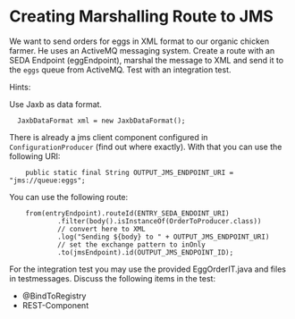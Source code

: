 Creating Marshalling Route to JMS
=================================

We want to send orders for eggs in XML format to our organic chicken farmer. He uses an ActiveMQ messaging system.
Create a route with an SEDA Endpoint (eggEndpoint), marshal the message to XML and send it to the `eggs` queue from ActiveMQ.
Test with an integration test.

Hints:

Use Jaxb as data format.
```
  JaxbDataFormat xml = new JaxbDataFormat();

```
There is already a jms client component configured in `ConfigurationProducer` (find out where exactly).
With that you can use the following URI:
```
    public static final String OUTPUT_JMS_ENDPOINT_URI = "jms://queue:eggs";
```

You can use the following route:
```
    from(entryEndpoint).routeId(ENTRY_SEDA_ENDOINT_URI)
            .filter(body().isInstanceOf(OrderToProducer.class))
            // convert here to XML
            .log("Sending ${body} to " + OUTPUT_JMS_ENDPOINT_URI)
            // set the exchange pattern to inOnly
            .to(jmsEndpoint).id(OUTPUT_JMS_ENDPOINT_ID);
```

For the integration test you may use the provided EggOrderIT.java and files in testmessages.
Discuss the following items in the test:

   * @BindToRegistry
   * REST-Component

